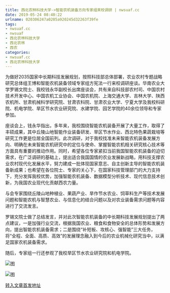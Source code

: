 ```yaml
---
title: 西北农林科技大学->智能农机装备方向专家组来校调研 | nwsuaf.cc
date: 2019-05-24 08:40:22
urlname: 020306247a0205a920245d32263f39fe
tags: 
- nwsuaf.cc
- nwsuaf
- 西北农林科技大学
- 西北农林
- 西农
categories:
- nwsuaf.cc
- 西北农林科技大学
---
```



为做好2035国家中长期科技发展规划，按照科技部总体部署，农业农村专题战略研究总体组王博和智能农机装备领域专家组方宪法一行来校调研座谈。华南农业大学罗锡文院士、我校钱永华副校长出席座谈会，共有来自科技部农村司、中国农村技术开发中心、中国农机工业协会、中国农机院、上海交通大学、吉林大学、陕西农机所、甘肃机械科学研究院、甘肃农科院、甘肃农业大学、宁夏大学及我校科研院、机电学院、旱区节水农业研究院、水建学院、园艺学院的40余位领导和专家参加。

座谈会上，钱永华指出，多年来，我校围绕智能农机装备开展了大量工作，取得了丰硕成果，其中丘陵山地智能作业装备研发、旱区节水作业、西北特色果蔬栽培等研究工作更是位居全国前列。此次调研，对于我校找准未来智能农机装备发展方向、明确在未来智能农机研究中的定位与使命、掌握智能农机相关研究核心技术等方面具有重要的推动作用。同时，希望各位专家紧扣当前我国智能农机装备的迫切需求，在广泛调研的基础上，提出适合我国国情的农业发展新战略，用科技支撑农业农村现代化发展水平，努力建成一批体现国家意志、自主创新主导的智能农机装备新成果；也希望在各位院士、专家的关心下，在国家科技管理部门的大力支持下，充分发挥我校优势，加强智能农机装备、数据模型分析技术、现代信息技术创新，为我国农业现代化贡献西农力量。

与会专家围绕丘陵山地种植业、果蔬产业、旱作节水农业、饲草料生产等技术发展问题和智能农机与智慧农业、与信息化的结合问题以及对农业装备需求问题等内容进行了交流发言。

罗锡文院士做了总结发言，并对此次智能农机装备的中长期科技发展规划提出了两点建议，一是加强行业交流，根据我国农业、粮食和食物安全的总体形势和发展方向，提出智能农机装备需求；二是围绕“补短板、攻核心、强智能”三大任务，将“全程、全面、高质、高效”的发展理念融入到今后的农业机械化研究当中，以满足国家农机装备需求。

随后，专家组一行还参观了我校旱区节水农业研究院和机电学院。



![图](https://news.nwsuaf.edu.cn/images/content/2019-05/20190523103739987946.JPG)

![图](https://news.nwsuaf.edu.cn/images/content/2019-05/20190523103858570023.JPG)

[转入文章首发地址](https://news.nwsuaf.edu.cn/xnxw/89760.htm)